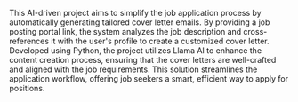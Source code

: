 This AI-driven project aims to simplify the job application process by automatically generating tailored cover letter emails. By providing a job posting portal link, the system analyzes the job description and cross-references it with the user's profile to create a customized cover letter. Developed using Python, the project utilizes Llama AI to enhance the content creation process, ensuring that the cover letters are well-crafted and aligned with the job requirements. This solution streamlines the application workflow, offering job seekers a smart, efficient way to apply for positions.
